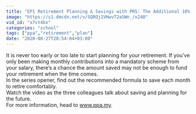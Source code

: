 ```yaml
---
title: "EP1 Retirement Planning & Savings with PRS: The Additional 10% with PRS"
image: "https://s1.dmcdn.net/v/SQROj1VHwvT2aSWn_/x240"
vid_id: "x7vt4bx"
categories: "school"
tags: ["ppa","retirement","plan"]
date: "2020-08-27T20:54:04+03:00"
---
```

It is never too early or too late to start planning for your retirement. If you’ve only been making monthly contributions into a mandatory scheme from your salary, there’s a chance the amount saved may not be enough to fund your retirement when the time comes.  <br>In the series opener, find out the recommended formula to save each month to retire comfortably.   <br>Watch the video as the three colleagues talk about saving and planning for the future.  <br>For more information, head to www.ppa.my.
